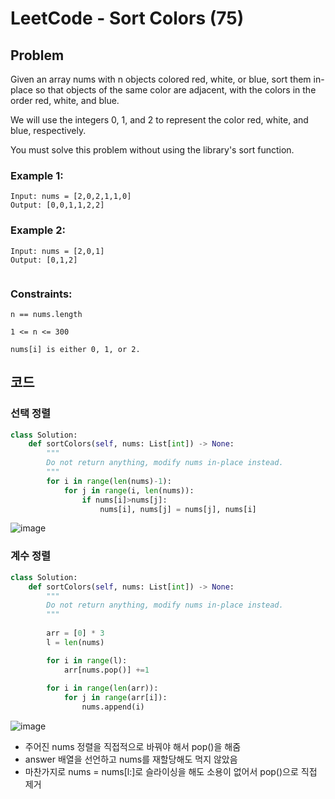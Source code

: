 # LeetCode - Sort Colors (75)
## Problem
Given an array nums with n objects colored red, white, or blue, sort them in-place so that objects of the same color are adjacent, with the colors in the order red, white, and blue.

We will use the integers 0, 1, and 2 to represent the color red, white, and blue, respectively.

You must solve this problem without using the library's sort function.

 

### Example 1:
```
Input: nums = [2,0,2,1,1,0]
Output: [0,0,1,1,2,2]
```
### Example 2:
```
Input: nums = [2,0,1]
Output: [0,1,2]
 
```
### Constraints:

`n == nums.length`

`1 <= n <= 300`

`nums[i] is either 0, 1, or 2.`
 

## 코드
### 선택 정렬
```python
class Solution:
    def sortColors(self, nums: List[int]) -> None:
        """
        Do not return anything, modify nums in-place instead.
        """
        for i in range(len(nums)-1):
            for j in range(i, len(nums)):
                if nums[i]>nums[j]:
                    nums[i], nums[j] = nums[j], nums[i]
```
![image](https://github.com/kkimhaji/Algorithm/assets/55172514/f1893d64-0bb1-4054-bff5-91b38b20ac9a)


### 계수 정렬
```python
class Solution:
    def sortColors(self, nums: List[int]) -> None:
        """
        Do not return anything, modify nums in-place instead.
        """
        
        arr = [0] * 3
        l = len(nums)

        for i in range(l):
            arr[nums.pop()] +=1
        
        for i in range(len(arr)):
            for j in range(arr[i]):
                nums.append(i)
```
![image](https://github.com/kkimhaji/Algorithm/assets/55172514/a9a69b08-98bf-4b10-9079-f5fd65e12825)

- 주어진 nums 정렬을 직접적으로 바꿔야 해서 pop()을 해줌
- answer 배열을 선언하고 nums를 재할당해도 먹지 않았음
- 마찬가지로 nums = nums\[l:]로 슬라이싱을 해도 소용이 없어서 pop()으로 직접 제거

  
